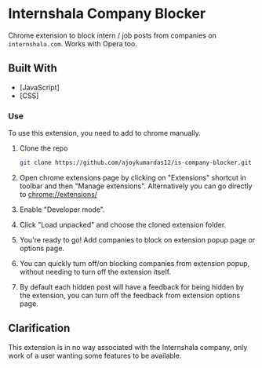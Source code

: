 # Internshala Company Blocker

Chrome extension to block intern / job posts from companies on `internshala.com`.
Works with Opera too.

## Built With

- [JavaScript]
- [CSS]

### Use

To use this extension, you need to add to chrome manually.

1. Clone the repo

   ```sh
   git clone https://github.com/ajoykumardas12/is-company-blocker.git
   ```

2. Open chrome extensions page by clicking on "Extensions" shortcut in toolbar and then "Manage extensions". Alternatively you can go directly to [chrome://extensions/](chrome://extensions/)

3. Enable "Developer mode".

4. Click "Load unpacked" and choose the cloned extension folder.

5. You're ready to go! Add companies to block on extension popup page or options page.

6. You can quickly turn off/on blocking companies from extension popup, without needing to turn off the extension itself.

7. By default each hidden post will have a feedback for being hidden by the extension, you can turn off the feedback from extension options page.

## Clarification

This extension is in no way associated with the Internshala company, only work of a user wanting some features to be available.
